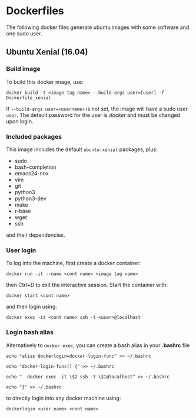 # Dockerfiles

The following docker files generate ubuntu images with some software and one sudo user.

## Ubuntu Xenial (16.04)

### Build image

To build this docker image, use:

`docker build -t <image tag name> --build-args user=[user] -f Dockerfile_xenial .`

If `--build-args user=<username>` is not set, the image will have a sudo user `user`. The default password for the user is _docker_ and must be changed upon login.

### Included packages

This image includes the default `ubuntu:xenial` packages, plus:
* sudo
* bash-completion
* emacs24-nox
* vim
* git
* python3
* python3-dev
* make
* r-base
* wget
* ssh

and their dependencies.

### User login

To log into the machine, first create a docker container:

`docker run -it --name <cont name> <image tag name>`

then Ctrl+D to exit the interactive session. Start the container with:

`docker start <cont name>`

and then login using:

`docker exec -it <cont name> ssh -t <user>@localhost`

### Login bash alias

Alternatively to `docker exec`, you can create a bash alias in your **.bashrc** file

`echo "alias dockerlogin=docker-login-func" >> ~/.bashrc`

`echo "docker-login-func() {" >> ~/.bashrc`

`echo "  docker exec -it \$2 ssh -t \$1@localhost" >> ~/.bashrc`

`echo "}" >> ~/.bashrc`

to directly login into any docker machine using:

`dockerlogin <user name> <cont name>`
